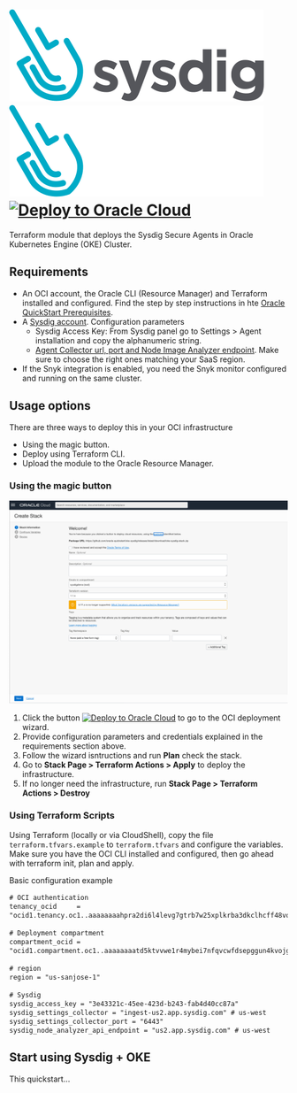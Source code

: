 # ![Sysdig Logo](./images/sysdig-logo.svg#gh-light-mode-only)![Sysdig Logo - Dark Mode](./images/sysdig-logo-white-text.svg#gh-dark-mode-only)      [![Deploy to Oracle Cloud][magic_button]][magic_sysdig_stack]

Terraform module that deploys the Sysdig Secure Agents in Oracle Kubernetes Engine (OKE) Cluster.

## Requirements
- An OCI account, the Oracle CLI (Resource Manager) and Terraform installed and configured. Find the step by step instructions in hte [Oracle QuickStart Prerequisites](https://github.com/oracle-quickstart/oci-prerequisites).
- A [Sysdig account](https://sysdig.com/company/start-free). Configuration parameters
  - Sysdig Access Key: From Sysdig panel go to Settings > Agent installation and copy the alphanumeric string.
  - [Agent Collector url, port and Node Image Analyzer endpoint](https://docs.sysdig.com/en/docs/administration/saas-regions-and-ip-ranges). Make sure to choose the right ones matching your SaaS region.
- If the Snyk integration is enabled, you need the Snyk monitor configured and running on the same cluster.

## Usage options
There are three ways to deploy this in your OCI infrastructure
- Using the magic button.
- Deploy using Terraform CLI.
- Upload the module to the Oracle Resource Manager.

### Using the magic button

![](./images/magic-button-screenshot-1.png)

1. Click the button [![Deploy to Oracle Cloud][magic_button]][magic_sysdig_stack] to go to the OCI deployment wizard.
2. Provide configuration parameters and credentials explained in the requirements section above.
3. Follow the wizard isntructions and run **Plan** check the stack.
4. Go to **Stack Page > Terraform Actions > Apply** to deploy the infrastructure.
5. If no longer need the infrastructure, run **Stack Page > Terraform Actions > Destroy**

### Using Terraform Scripts

Using Terraform (locally or via CloudShell), copy the file `terraform.tfvars.example` to `terraform.tfvars` and configure the variables. Make sure you have the OCI CLI installed and configured, then go ahead with terraform init, plan and apply.

Basic configuration example
````
# OCI authentication
tenancy_ocid     = "ocid1.tenancy.oc1..aaaaaaaahpra2di6l4levg7gtrb7w25xplkrba3dkclhcff48vofxuvv36pd"

# Deployment compartment
compartment_ocid = "ocid1.compartment.oc1..aaaaaaaatd5ktvvwe1r4mybei7nfqvcwfdsepggun4kvojgeh5mbibryy22tq"

# region
region = "us-sanjose-1"

# Sysdig
sysdig_access_key = "3e43321c-45ee-423d-b243-fab4d40cc87a"
sysdig_settings_collector = "ingest-us2.app.sysdig.com" # us-west
sysdig_settings_collector_port = "6443"
sysdig_node_analyzer_api_endpoint = "us2.app.sysdig.com" # us-west
````

## Start using Sysdig + OKE
This quickstart...

[magic_button]: https://oci-resourcemanager-plugin.plugins.oci.oraclecloud.com/latest/deploy-to-oracle-cloud.svg
[magic_sysdig_stack]: https://cloud.oracle.com/resourcemanager/stacks/create?zipUrl=https://github.com/oracle-quickstart/oke-sysdig/releases/latest/download/oke-sysdig-stack.zip
